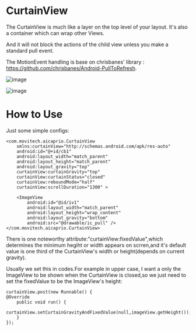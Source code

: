 CurtainView
===========

The CurtainView is much like a layer on the top level of your layout. It's also a container which can wrap other Views.

And it will not block the actions of the child view unless you make a standard pull event.

The MotionEvent handling is base on chrisbanes' library : https://github.com/chrisbanes/Android-PullToRefresh.

![image](https://github.com/aicaprio/CurtainView/blob/master/preview/p1.gif)   

![image](https://github.com/aicaprio/CurtainView/blob/master/preview/p2.gif)

How to Use
===========
Just some simple configs:

    <com.movitech.aicaprio.CurtainView
        xmlns:curtainView="http://schemas.android.com/apk/res-auto"
        android:id="@+id/cb1"
        android:layout_width="match_parent"
        android:layout_height="match_parent"
        android:layout_gravity="top"
        curtainView:curtainGravity="top"
        curtainView:curtainStatus="closed"
        curtainView:reboundMode="half"
        curtainView:scrollDuration="1300" >

        <ImageView
            android:id="@id/iv1"
            android:layout_width="match_parent"
            android:layout_height="wrap_content"
            android:layout_gravity="bottom"
            android:src="@drawable/ic_pull" />
    </com.movitech.aicaprio.CurtainView>
    
There is one noteworthy attribute:"curtainView:fixedValue",which determines the minimum hegiht or width appears on scrren,and it's default value is one third of the CurtainView's width or height(depends on current gravity).

Usually we set this in codes.For example in upper case, I want a only the ImageView to be shown when the CurtainView is closed,so we just need to set the fixedValue to be the ImageView's height:
        
	curtainView.post(new Runnable() {
	@Override
		public void run() {
			curtainView.setCurtainGravityAndFixedValue(null,imageView.getHeight());
		}
	});



   
    

